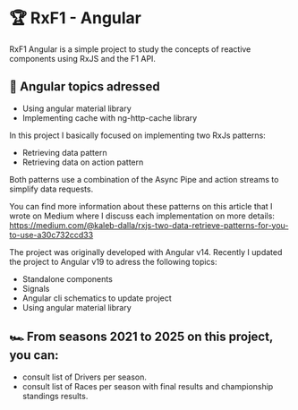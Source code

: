 # 🏆 RxF1 - Angular

RxF1 Angular is a simple project to study the concepts of reactive components using RxJS and the F1 API.

## 🌟 Angular topics adressed

- Using angular material library
- Implementing cache with ng-http-cache library

In this project I basically focused on implementing two RxJs patterns:

- Retrieving data pattern
- Retrieving data on action pattern

Both patterns use a combination of the Async Pipe and action streams to simplify data requests.

You can find more information about these patterns on this article that I wrote on Medium where I discuss each implementation on more details:
https://medium.com/@kaleb-dalla/rxjs-two-data-retrieve-patterns-for-you-to-use-a30c732ccd33

The project was originally developed with Angular v14. Recently I updated the project to Angular v19 to adress the following topics:

- Standalone components
- Signals
- Angular cli schematics to update project
- Using angular material library

## 🏎️ From seasons 2021 to 2025 on this project, you can:

- consult list of Drivers per season.
- consult list of Races per season with final results and championship standings results.
